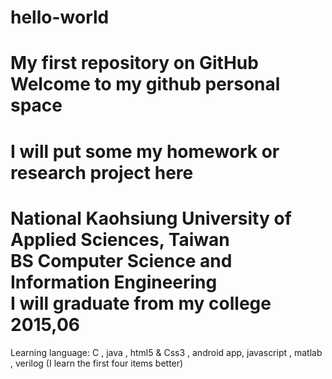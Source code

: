 hello-world
===========

My first repository on GitHub
Welcome to my github personal space
===========
I will put some my homework or research project here
===========
National Kaohsiung University of Applied Sciences, Taiwan           
BS Computer Science and Information Engineering   
I will graduate from my college 2015,06
===========
Learning language: C , java , html5 & Css3 , android app, javascript , matlab , verilog 
                  (I learn the first four items better)
